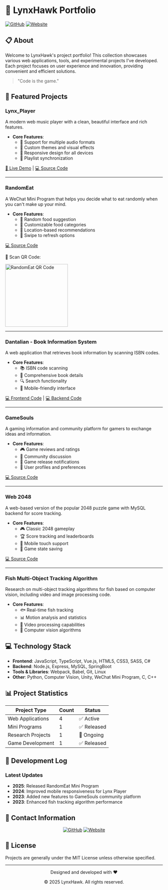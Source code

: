 # 🦅 LynxHawk Portfolio

[![GitHub](https://img.shields.io/badge/-GitHub-181717?style=for-the-badge&logo=github)](https://github.com/lynxhawk)
[![Website](https://img.shields.io/badge/-Website-FF7139?style=for-the-badge&logo=firefox-browser&logoColor=white)](https://lynxhawk.com)

## 📋 About

Welcome to LynxHawk's project portfolio! This collection showcases various web applications, tools, and experimental projects I've developed. Each project focuses on user experience and innovation, providing convenient and efficient solutions.

> "Code is the game."

## 🚀 Featured Projects

### Lynx_Player

A modern web music player with a clean, beautiful interface and rich features.

- **Core Features**:
  - 🎵 Support for multiple audio formats
  - 🎨 Custom themes and visual effects
  - 📱 Responsive design for all devices
  - 🔄 Playlist synchronization

[📎 Live Demo](https://www.lynxhawk.com/Lynx_Player/) | [💻 Source Code](https://github.com/lynxhawk/Lynx_Player)

---

### RandomEat

A WeChat Mini Program that helps you decide what to eat randomly when you can't make up your mind.

- **Core Features**:
  - 🎲 Random food suggestion
  - 🍲 Customizable food categories
  - 📍 Location-based recommendations
  - 🔄 Swipe to refresh options

[💻 Source Code](https://github.com/lynxhawk/RandomEat)

📱 Scan QR Code:

<img src="https://github.com/user-attachments/assets/2da1e48a-f431-4d35-baf3-4975b5cc3e74" width="200" height="200" alt="RandomEat QR Code">

---

### Dantalian - Book Information System

A web application that retrieves book information by scanning ISBN codes.

- **Core Features**:
  - 📚 ISBN code scanning
  - 📖 Comprehensive book details
  - 🔍 Search functionality
  - 📱 Mobile-friendly interface

[💻 Frontend Code](https://github.com/lynxhawk/Dantalian) | [💻 Backend Code](https://github.com/lynxhawk/Dantalian-Express)

---

### GameSouls

A gaming information and community platform for gamers to exchange ideas and information.

- **Core Features**:
  - 🎮 Game reviews and ratings
  - 💬 Community discussion
  - 🔔 Game release notifications
  - 👥 User profiles and preferences

[💻 Source Code](https://github.com/lynxhawk/GameSouls)

---

### Web 2048

A web-based version of the popular 2048 puzzle game with MySQL backend for score tracking.

- **Core Features**:
  - 🎮 Classic 2048 gameplay
  - 🏆 Score tracking and leaderboards
  - 📱 Mobile touch support
  - 🔄 Game state saving

[💻 Source Code](https://github.com/lynxhawk/mysql-express-2048)

---

### Fish Multi-Object Tracking Algorithm

Research on multi-object tracking algorithms for fish based on computer vision, including video and image processing code.

- **Core Features**:
  - 🐟 Real-time fish tracking
  - 📊 Motion analysis and statistics
  - 🎥 Video processing capabilities
  - 🧠 Computer vision algorithms

## 💻 Technology Stack

- **Frontend**: JavaScript, TypeScript, Vue.js, HTML5, CSS3, SASS, C#
- **Backend**: Node.js, Express, MySQL, SpringBoot
- **Tools & Libraries**: Webpack, Babel, Git, Linux
- **Other**: Python, Computer Vision, Unity, WeChat Mini Program, C, C++

## 📊 Project Statistics

| Project Type | Count | Status |
|---------|-----|------|
| Web Applications | 4 | ✅ Active |
| Mini Programs | 1 | ✅ Released |
| Research Projects | 1 | 🔬 Ongoing |
| Game Development | 1 | ✅ Released |

## 📝 Development Log

### Latest Updates

- **2025**: Released RandomEat Mini Program
- **2024**: Improved mobile responsiveness for Lynx Player
- **2023**: Added new features to GameSouls community platform
- **2023**: Enhanced fish tracking algorithm performance

## 📮 Contact Information

<div align="center">
  
[![GitHub](https://img.shields.io/badge/-GitHub-181717?style=for-the-badge&logo=github)](https://github.com/lynxhawk)
[![Website](https://img.shields.io/badge/-Website-FF7139?style=for-the-badge&logo=firefox-browser&logoColor=white)](https://lynxhawk.com)

</div>

## 📄 License

Projects are generally under the MIT License unless otherwise specified.

---

<div align="center">
  <p>Designed and developed with ❤️</p>
  <p>© 2025 LynxHawk. All rights reserved.</p>
</div>
